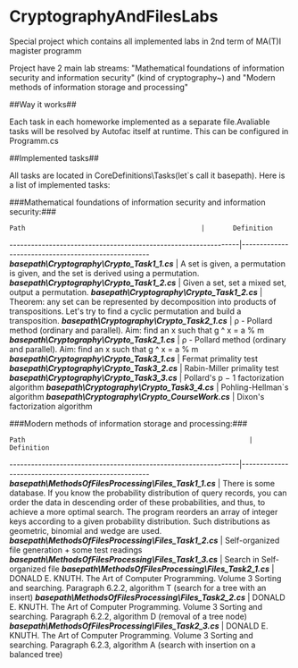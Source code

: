 # CryptographyAndFilesLabs

Special project which contains all implemented labs in 2nd term of MA(T)I magister programm

Project have 2 main lab streams: 
  "Mathematical foundations of information security and information security" (kind of cryptography~) 
                                 and 
  "Modern methods of information storage and processing"

##Way it works##

Each task in each homeworke implemented as a separate file.Avaliable tasks will be resolved by Autofac itself at runtime. This can be configured in Programm.cs

##Implemented tasks##

All tasks are located in CoreDefinitions\Tasks(let`s call it basepath). Here is a list of implemented tasks:

###Mathematical foundations of information security and information security:###

	Path											|		Definition
----------------------------------------------------------------|----------------------------------------------------
___basepath\Cryptography\Crypto_Task1_1.cs___		|	A set is given, a permutation is given, and the set is derived using a permutation.
___basepath\Cryptography\Crypto_Task1_2.cs___		|	Given a set, set a mixed set, output a permutation.
___basepath\Cryptography\Crypto_Task1_2.cs___		|	Theorem: any set can be represented by decomposition into products of transpositions. Let's try to find a cyclic permutation and build a transposition.
___basepath\Cryptography\Crypto_Task2_1.cs___		|	ρ - Pollard method (ordinary and parallel). Aim: find an x such that g ^ x = a % m
___basepath\Cryptography\Crypto_Task2_1.cs___		|	ρ - Pollard method (ordinary and parallel). Aim: find an x such that g ^ x = a % m
___basepath\Cryptography\Crypto_Task3_1.cs___		|	Fermat primality test
___basepath\Cryptography\Crypto_Task3_2.cs___		|	Rabin-Miller primality test
___basepath\Cryptography\Crypto_Task3_3.cs___		|	Pollard's p − 1 factorization algorithm
___basepath\Cryptography\Crypto_Task3_4.cs___		|	Pohling-Hellman`s algorithm
___basepath\Cryptography\Crypto_CourseWork.cs___	|		Dixon's factorization algorithm

###Modern methods of information storage and processing:###

	Path														|				Definition
----------------------------------------------------------------|----------------------------------------------------
___basepath\MethodsOfFilesProcessing\Files_Task1_1.cs___		|		There is some database. If you know the probability distribution of query records, you can order the data in descending order of these probabilities, and thus, to achieve a more optimal search. The program reorders an array of integer keys according to a given probability distribution. Such distributions as geometric, binomial and wedge are used.
___basepath\MethodsOfFilesProcessing\Files_Task1_2.cs___		|		Self-organized file generation + some test readings
___basepath\MethodsOfFilesProcessing\Files_Task1_3.cs___		|		Search in Self-organized file
___basepath\MethodsOfFilesProcessing\Files_Task2_1.cs___		|		DONALD E. KNUTH. The Art of Computer Programming. Volume 3 Sorting and searching. Paragraph 6.2.2, algorithm T (search for a tree with an insert)
___basepath\MethodsOfFilesProcessing\Files_Task2_2.cs___		|		DONALD E. KNUTH. The Art of Computer Programming. Volume 3 Sorting and searching. Paragraph 6.2.2, algorithm D (removal of a tree node)
___basepath\MethodsOfFilesProcessing\Files_Task2_3.cs___		|		DONALD E. KNUTH. The Art of Computer Programming. Volume 3 Sorting and searching. Paragraph 6.2.3, algorithm A (search with insertion on a balanced tree)